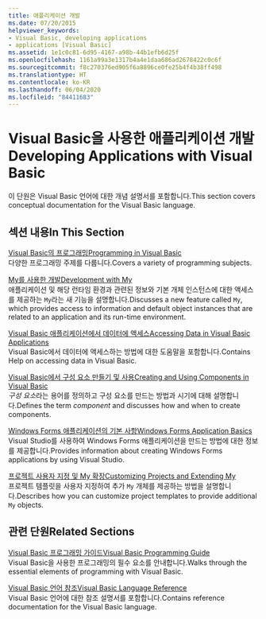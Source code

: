 ```yaml
---
title: 애플리케이션 개발
ms.date: 07/20/2015
helpviewer_keywords:
- Visual Basic, developing applications
- applications [Visual Basic]
ms.assetid: 1e1c0c81-6d95-4167-a98b-44b1efb6d25f
ms.openlocfilehash: 1161a99a3e1317b4a4e1daa686ad2678422c0c6f
ms.sourcegitcommit: f8c270376ed905f6a8896ce0fe25b4f4b38ff498
ms.translationtype: HT
ms.contentlocale: ko-KR
ms.lasthandoff: 06/04/2020
ms.locfileid: "84411683"
---
```

# <a name="developing-applications-with-visual-basic"></a><span data-ttu-id="8390e-102">Visual Basic을 사용한 애플리케이션 개발</span><span class="sxs-lookup"><span data-stu-id="8390e-102">Developing Applications with Visual Basic</span></span>

<span data-ttu-id="8390e-103">이 단원은 Visual Basic 언어에 대한 개념 설명서를 포함합니다.</span><span class="sxs-lookup"><span data-stu-id="8390e-103">This section covers conceptual documentation for the Visual Basic language.</span></span>  
  
## <a name="in-this-section"></a><span data-ttu-id="8390e-104">섹션 내용</span><span class="sxs-lookup"><span data-stu-id="8390e-104">In This Section</span></span>  

 [<span data-ttu-id="8390e-105">Visual Basic의 프로그래밍</span><span class="sxs-lookup"><span data-stu-id="8390e-105">Programming in Visual Basic</span></span>](programming/index.md)  
 <span data-ttu-id="8390e-106">다양한 프로그래밍 주제를 다룹니다.</span><span class="sxs-lookup"><span data-stu-id="8390e-106">Covers a variety of programming subjects.</span></span>  
  
 [<span data-ttu-id="8390e-107">My를 사용한 개발</span><span class="sxs-lookup"><span data-stu-id="8390e-107">Development with My</span></span>](development-with-my/index.md)  
 <span data-ttu-id="8390e-108">애플리케이션 및 해당 런타임 환경과 관련된 정보와 기본 개체 인스턴스에 대한 액세스를 제공하는 `My`라는 새 기능을 설명합니다.</span><span class="sxs-lookup"><span data-stu-id="8390e-108">Discusses a new feature called `My`, which provides access to information and default object instances that are related to an application and its run-time environment.</span></span>  
  
 [<span data-ttu-id="8390e-109">Visual Basic 애플리케이션에서 데이터에 액세스</span><span class="sxs-lookup"><span data-stu-id="8390e-109">Accessing Data in Visual Basic Applications</span></span>](accessing-data.md)  
 <span data-ttu-id="8390e-110">Visual Basic에서 데이터에 액세스하는 방법에 대한 도움말을 포함합니다.</span><span class="sxs-lookup"><span data-stu-id="8390e-110">Contains Help on accessing data in Visual Basic.</span></span>  
  
 [<span data-ttu-id="8390e-111">Visual Basic에서 구성 요소 만들기 및 사용</span><span class="sxs-lookup"><span data-stu-id="8390e-111">Creating and Using Components in Visual Basic</span></span>](creating-and-using-components.md)  
 <span data-ttu-id="8390e-112">*구성 요소*라는 용어를 정의하고 구성 요소를 만드는 방법과 시기에 대해 설명합니다.</span><span class="sxs-lookup"><span data-stu-id="8390e-112">Defines the term *component* and discusses how and when to create components.</span></span>  
  
 [<span data-ttu-id="8390e-113">Windows Forms 애플리케이션의 기본 사항</span><span class="sxs-lookup"><span data-stu-id="8390e-113">Windows Forms Application Basics</span></span>](windows-forms/index.md)  
 <span data-ttu-id="8390e-114">Visual Studio를 사용하여 Windows Forms 애플리케이션을 만드는 방법에 대한 정보를 제공합니다.</span><span class="sxs-lookup"><span data-stu-id="8390e-114">Provides information about creating Windows Forms applications by using Visual Studio.</span></span>  
  
 [<span data-ttu-id="8390e-115">프로젝트 사용자 지정 및 My 확장</span><span class="sxs-lookup"><span data-stu-id="8390e-115">Customizing Projects and Extending My</span></span>](customizing-extending-my/index.md)  
 <span data-ttu-id="8390e-116">프로젝트 템플릿을 사용자 지정하여 추가 `My` 개체를 제공하는 방법을 설명합니다.</span><span class="sxs-lookup"><span data-stu-id="8390e-116">Describes how you can customize project templates to provide additional `My` objects.</span></span>  
  
## <a name="related-sections"></a><span data-ttu-id="8390e-117">관련 단원</span><span class="sxs-lookup"><span data-stu-id="8390e-117">Related Sections</span></span>  

 [<span data-ttu-id="8390e-118">Visual Basic 프로그래밍 가이드</span><span class="sxs-lookup"><span data-stu-id="8390e-118">Visual Basic Programming Guide</span></span>](../programming-guide/index.md)  
 <span data-ttu-id="8390e-119">Visual Basic을 사용한 프로그래밍의 필수 요소를 안내합니다.</span><span class="sxs-lookup"><span data-stu-id="8390e-119">Walks through the essential elements of programming with Visual Basic.</span></span>  
  
 [<span data-ttu-id="8390e-120">Visual Basic 언어 참조</span><span class="sxs-lookup"><span data-stu-id="8390e-120">Visual Basic Language Reference</span></span>](../language-reference/index.md)  
 <span data-ttu-id="8390e-121">Visual Basic 언어에 대한 참조 설명서를 포함합니다.</span><span class="sxs-lookup"><span data-stu-id="8390e-121">Contains reference documentation for the Visual Basic language.</span></span>
